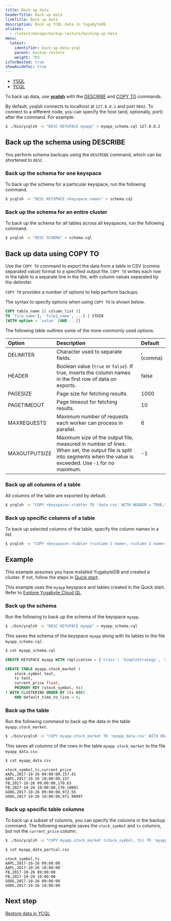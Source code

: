 ```yaml
---
title: Back up data
headerTitle: Back up data
linkTitle: Back up data
description: Back up YCQL data in YugabyteDB.
aliases:
  - /latest/manage/backup-restore/backing-up-data
menu:
  latest:
    identifier: back-up-data-ycql
    parent: backup-restore
    weight: 703
isTocNested: true
showAsideToc: true
---
```


<ul class="nav nav-tabs-alt nav-tabs-yb">
  <li >
    <a href="/latest/manage/backup-restore/back-up-data" class="nav-link">
      <i class="icon-postgres" aria-hidden="true"></i>
      YSQL
    </a>
  </li>
  <li >
    <a href="/latest/manage/backup-restore/back-up-data-ycql" class="nav-link active">
      <i class="icon-cassandra" aria-hidden="true"></i>
      YCQL
    </a>
  </li>
</ul>

To back up data, use [**ycqlsh**](../../../admin/ycqlsh/) with the [DESCRIBE](../../../admin/ycqlsh/#describe) and [COPY TO](../../../admin/ycqlsh/#copy-to) commands.

By default, ysqlsh connects to localhost at `127.0.0.1` and port `9042`. To connect to a different node, you can specify the host (and, optionally, port) after the command. For example:

```sh
$ ./bin/ycqlsh -e "DESC KEYSPACE myapp" > myapp_schema.cql 127.0.0.2
```

## Back up the schema using DESCRIBE

You perform schema backups using the `DESCRIBE` command, which can be shortened to `DESC`.

### Back up the schema for one keyspace

To back up the schema for a particular keyspace, run the following command.

```sh
$ ycqlsh -e "DESC KEYSPACE <keyspace name>" > schema.cql
```

### Back up the schema for an entire cluster

To back up the schema for all tables across all keyspaces, run the following command.

```sh
$ ycqlsh -e "DESC SCHEMA" > schema.cql
```

## Back up data using COPY TO

Use the `COPY TO` command to export the data from a table in CSV (comma separated value) format to a specified output file. `COPY TO` writes each row in the table to a separate line in the file, with column values separated by the delimiter.

`COPY TO` provides a number of options to help perform backups.

The syntax to specify options when using `COPY TO` is shown below.

```sql
COPY table_name [( column_list )]
TO 'file_name'[, 'file2_name', ...] | STDIN
[WITH option = 'value' [AND ...]]
```

The following table outlines some of the more commonly used options.

| Option  | Description | Default |
| :--------------- | :---------------- | :---------------- |
| DELIMITER | Character used to separate fields. | , (comma) |
| HEADER | Boolean value (`true` or `false`). If true, inserts the column names in the first row of data on exports. | false |
| PAGESIZE | Page size for fetching results. | 1000 |
| PAGETIMEOUT | Page timeout for fetching results. | 10 |
| MAXREQUESTS | Maximum number of requests each worker can process in parallel. | 6 |
| MAXOUTPUTSIZE | Maximum size of the output file, measured in number of lines. When set, the output file is split into segments when the value is exceeded. Use `-1` for no maximum. | -1 |

### Back up all columns of a table

All columns of the table are exported by default.

```sh
$ ycqlsh -e "COPY <keyspace>.<table> TO 'data.csv' WITH HEADER = TRUE;"
```

### Back up specific columns of a table

To back up selected columns of the table, specify the column names in a list.

```sh
$ ycqlsh -e "COPY <keyspace>.<table> (<column 1 name>, <column 2 name>, ...) TO 'data.csv' WITH HEADER = TRUE;"
```

## Example

This example assumes you have installed YugabyteDB and created a cluster. If not, follow the steps in [Quick start](../../../quick-start/).

This example uses the `myapp` keyspace and tables created in the Quick start. Refer to [Explore Yugabyte Cloud QL](../../../quick-start/explore/ycql/).

### Back up the schema

Run the following to back up the schema of the keyspace `myapp`.

```sh
$ ./bin/ycqlsh -e "DESC KEYSPACE myapp" > myapp_schema.cql
```

This saves the schema of the keyspace `myapp` along with its tables to the file `myapp_schema.cql`.

```sh
$ cat myapp_schema.cql
```

```sql
CREATE KEYSPACE myapp WITH replication = {'class': 'SimpleStrategy', 'replication_factor': '3'}  AND durable_writes = true;

CREATE TABLE myapp.stock_market (
    stock_symbol text,
    ts text,
    current_price float,
    PRIMARY KEY (stock_symbol, ts)
) WITH CLUSTERING ORDER BY (ts ASC)
    AND default_time_to_live = 0;
```

### Back up the table

Run the following command to back up the data in the table `myapp.stock_market`.

```sh
$ ./bin/ycqlsh -e "COPY myapp.stock_market TO 'myapp_data.csv' WITH HEADER = TRUE ;"
```

This saves all columns of the rows in the table `myapp.stock_market` to the file `myapp_data.csv`.

```sh
$ cat myapp_data.csv
```

```output
stock_symbol,ts,current_price
AAPL,2017-10-26 09:00:00,157.41
AAPL,2017-10-26 10:00:00,157
FB,2017-10-26 09:00:00,170.63
FB,2017-10-26 10:00:00,170.10001
GOOG,2017-10-26 09:00:00,972.56
GOOG,2017-10-26 10:00:00,971.90997
```

### Back up specific table columns

To back up a subset of columns, you can specify the columns in the backup command. The following example saves the `stock_symbol` and `ts` columns, but not the `current_price` column.

```sh
$ ./bin/ycqlsh -e "COPY myapp.stock_market (stock_symbol, ts) TO 'myapp_data_partial.csv' WITH HEADER = TRUE ;"
```

```sh
$ cat myapp_data_partial.csv
```

```output
stock_symbol,ts
AAPL,2017-10-26 09:00:00
AAPL,2017-10-26 10:00:00
FB,2017-10-26 09:00:00
FB,2017-10-26 10:00:00
GOOG,2017-10-26 09:00:00
GOOG,2017-10-26 10:00:00
```

## Next step

[Restore data in YCQL](../restore-data-ycql/)
